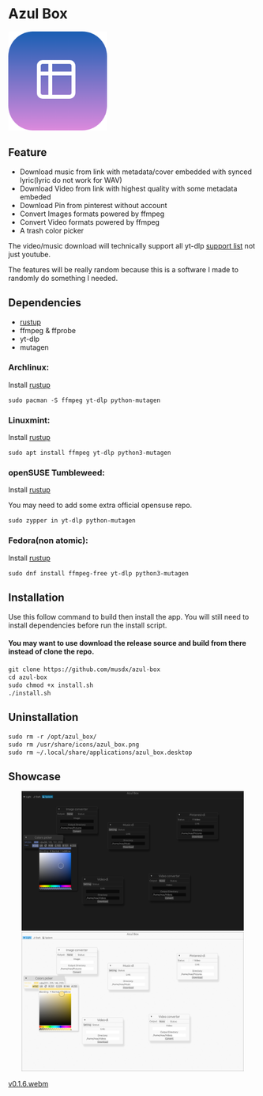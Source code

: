 # Azul Box
<img src="./assets/logo.png" width="200"></img>

## Feature

- Download music from link with metadata/cover embedded with synced lyric(lyric do not work for WAV)
- Download Video from link with highest quality with some metadata embeded
- Download Pin from pinterest without account
- Convert Images formats powered by ffmpeg
- Convert Video formats powered by ffmpeg
- A trash color picker

The video/music download will technically support all yt-dlp [support list](https://github.com/yt-dlp/yt-dlp/blob/master/supportedsites.md) not just youtube.

The features will be really random because this is a software I made to randomly do something I needed.

## Dependencies

- [rustup](https://rustup.rs/)
- ffmpeg & ffprobe
- yt-dlp
- mutagen

### Archlinux:

Install [rustup](https://rustup.rs/)

```
sudo pacman -S ffmpeg yt-dlp python-mutagen
```

### Linuxmint:

Install [rustup](https://rustup.rs/)

```
sudo apt install ffmpeg yt-dlp python3-mutagen
```

### openSUSE Tumbleweed:

Install [rustup](https://rustup.rs/)

You may need to add some extra official opensuse repo.

```
sudo zypper in yt-dlp python-mutagen
```

### Fedora(non atomic):

Install [rustup](https://rustup.rs/)

```
sudo dnf install ffmpeg-free yt-dlp python3-mutagen
```

## Installation

Use this follow command to build then install the app. You will still need to install dependencies before run the install script.

#### You may want to use download the release source and build from there instead of clone the repo.
```
git clone https://github.com/musdx/azul-box
cd azul-box
sudo chmod +x install.sh
./install.sh
```

## Uninstallation

```
sudo rm -r /opt/azul_box/
sudo rm /usr/share/icons/azul_box.png
sudo rm ~/.local/share/applications/azul_box.desktop
```

## Showcase

<div align="center">
<img src="./assets/pic1.png" width="450"></img>
<img src="./assets/pic2.png" width="450"></img>
</div>

[v0.1.6.webm](https://github.com/user-attachments/assets/390744b3-a4df-488e-8091-cd92455b69c1)
